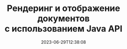 ---
############################# Static ############################
layout: "landing"
date: 2023-06-29T12:38:08
draft: false

product: "Viewer"
product_tag: "viewer"
platform: "Java"
platform_tag: "java"

############################# Drop-down ############################
supported_platforms:
  items:
    # supported_platforms loop
    - title: ".NET"
      tag: "net"
    # supported_platforms loop
    - title: "Java"
      tag: "java"
    # supported_platforms loop
    - title: "Node.js"
      tag: "nodejs-java" 


############################# Head ############################
head_title: "API просмотра документов Java, рендеринг PDF-изображений Word Excel в HTML-диаграммах"
head_description: "Библиотека Document Viewer для разработки приложений Java, которые естественным образом отображают, просматривают и манипулируют многоформатными документами, поддерживающими более 180 форматов файлов."

############################# Header ############################
title: "Рендеринг и отображение документов<br>с использованием Java API"
description: "Мощный API-интерфейс Viewer для преобразования более 180 форматов документов в PDF, HTML и изображения с универсальными параметрами конфигурации."
words:
  for: "for"

actions:
  main: "Бесплатная загрузка Maven"
  main_link: "https://releases.groupdocs.com/java/repo/com/groupdocs/groupdocs-viewer/"
  alt: "Лицензирование"
  alt_link: "https://purchase.groupdocs.com/pricing/viewer/java"
  title: "Готовы начать?"
  description: "Попробуйте функции GroupDocs.Viewer бесплатно или запросите лицензию."

release:
  title: "Версия {0} выпущена"
  notes: "Что нового"
  downloads: "Загрузки"
  link: "https://releases.groupdocs.com/viewer/java/release-notes/latest/"

code:
  title: "Рендеринг PDF-файлов на Java"
  more: "Больше примеров"
  more_link: "https://github.com/groupdocs-viewer/GroupDocs.Viewer-for-Java"
  install: |
    <dependencies>
      <dependency>
        <groupId>com.groupdocs</groupId>
        <artifactId>groupdocs-viewer</artifactId>
        <version>{0}</version>
      </dependency>
    </dependencies>

    <repositories>
      <repository>
        <id>repository.groupdocs.com</id>
        <name>GroupDocs Repository</name>
        <url>https://repository.groupdocs.com/repo/</url>
      </repository>
    </repositories>
  content: |
    ```java {style=abap}
    // Создать экземпляр средства просмотра 
    try (Viewer viewer = new Viewer("resume.pdf"))
    {
        // Установите параметры вывода HTML  
        HtmlViewOptions viewOptions = 
        HtmlViewOptions.forEmbeddedResources();

        // Преобразование PDF в HTML
        viewer.view(viewOptions);
    }
    ```
############################# Overview ############################
overview:
  enable: true
  title: "GroupDocs.Viewer: краткий обзор"
  description: "API для рендеринга, отображения и преобразования документов, слайдов, диаграмм и многих других типов документов в приложениях Java."
  features:
    # feature loop
    - title: "Просматривайте документы эффективно и надежно"
      content: "С помощью API GroupDocs.Viewer вы можете эффективно отображать документы любых поддерживаемых форматов в HTML, JPEG, PNG и PDF с помощью гибких и мощных функций, сохраняя при этом целостность содержимого и структуры документа. GroupDocs.Viewer работает на платформах Windows и Linux."

    # feature loop
    - title: "Поддерживаются большинство популярных форматов файлов и документов."
      content: "Мы поддерживаем рендеринг более 180 наиболее популярных форматов файлов и документов, включая Word, Excel, PDF, PowerPoint, семейство форматов OpenDocument, архивы, растровые и векторные изображения, электронные книги, языки программирования и разметки, а также многие другие типы файлов, включая зашифрованные. файлы с защитой паролем."

    # feature loop
    - title: "Настраиваемый вывод"
      content: "GroupDocs.Viewer позволяет не только визуализировать документ, но и контролировать, как именно, какие части документа должны быть визуализированы или сейчас, как они должны отображаться, а также применять различные преобразования к визуализированному выводу."

    # feature loop
    - title: "Веб-интерфейс для платформы Spring"
      content: "Мы предоставляем пакет пользовательского интерфейса с открытым исходным кодом для платформы Spring, который можно добавить в ваш проект за пару минут. Пакет Viewer.UI содержит веб-интерфейс на основе Angular и предоставляет набор полезных API и поставщиков хранилищ данных."

############################# Platforms ############################
platforms:
  enable: true
  title: "Независимость от платформы"
  description: "GroupDocs.Viewer для Java поддерживает следующие операционные системы, платформы и менеджеры пакетов."
  items:
    # platform loop
    - title: "Amazon"
      image: "amazon"
    # platform loop
    - title: "Docker"
      image: "docker"
    # platform loop
    - title: "Azure"
      image: "azure"
    # platform loop
    - title: "Eclipse"
      image: "eclipse"
    # platform loop
    - title: "IntelliJ"
      image: "intellij"
    # platform loop
    - title: "Windows"
      image: "windows"
    # platform loop
    - title: "Linux"
      image: "linux"
    # platform loop
    - title: "Maven"
      image: "maven"


############################# File formats ############################
formats:
  enable: true
  title: "Поддерживаемые форматы файлов"
  description: |
    GroupDocs.Viewer для Java поддерживает операции со следующими [форматами файлов](https://docs.groupdocs.com/viewer/java/supported-document-formats/).
  groups:
    # group loop
    - color: "green"
      content: |
        ### Microsoft Office, OpenDocument и текстовые форматы
        * **Word:** DOC, DOCX, DOCM, DOT, DOTX, DOTM, RTF, TXT
        * **Excel:** XLS, XLSX, XLSM, XLSB, XLTM, XLT, XLTM, XLTX
        * **PowerPoint:** PPT, PPTX, PPS, PPSX, PPSM, POT, POTM, POTX, PPTM        
        * **Project:** MPP, MPT, MPX
        * **Outlook:** MSG, EML, EMLX, PST, OST
        * **OneNote:** ONE
        * **OpenDocument:** ODT, OTT, ODS, ODP, OTP, OTS, ODG
        * **Fixed Page Layout:** PDF, TEX, XPS, OXPS
        * **e-Books:** EPUB, MOBI, DjVu
        * **Delimiter-Separated Values:** CSV, TSV
    # group loop
    - color: "blue"
      content: |
        ### Изображения, графика и диаграммы
        * **Растровые изображения:** BMP, GIF, JPG, PNG, TIFF, WebP, DNG, DIB, Jpeg2000 family
        * **Windows Icon:** ICO
        * **Scalable Vector Graphics:** SVG, CDR, CMX, IGS, SVGZ        
        * **Adobe Photoshop:** PSD, PSB        
        * **Stereo Lithography (3D Printing):** STL        
        * **Medical Imaging:** DICOM
        * **Plotter Documents:** PLT, HPG
        * **Autodesk Design Web Formats:** DWF, DWG
        * **AutoCAD Drawing:** DWT, IFC, STL, CF2        
      # group loop
    - color: "red"
      content: |
        ### Другой        
        * **Интернет:** HTML, MHT, MHTML, XML
        * **Metafile:** WMF, EMF, CGM, EMZ, WMZ
        * **Visio:** VSD, VDX, VSS, VSSX, VSX, VST, VSTX, VTX, VSDX, VDW, VSTM, VSSM, VSDM
        * **Project:** MPP, MPT, MPX
        * **PostScript:** PS, EPS
        * **Архивы:** ZIP, TAR, BZ2, GZ, RAR, RAR5
        * **Другой:** VCF, VCARD, NUMBERS, NSF, OBJ
        * **C/C++/C# Files:** C, CC, C# , CPP, CXX, CS, H, HH, M, MM
        * **Java/JavaScript Files:** JAVA, JS, JSON, PROPERTIES

############################# Features ############################
features:
  enable: true
  title: "Возможности GroupDocs.Viewer"
  description: "Легко визуализируйте, отображайте и конвертируйте документы PDF и Office."

  items:
    # feature loop
    - icon: "viewhtml"
      title: "Просмотр документов в формате HTML"
      content: "Конвертируйте документ любого типа в документ HTML с помощью CSS и SVG, который можно отобразить в любом современном веб-браузере."

    # feature loop
    - icon: "rasterize"
      title: "Растеризация документов"
      content: "Преобразуйте любой поддерживаемый формат документа в растровое изображение с настраиваемым форматом изображения и качеством сжатия."

    # feature loop
    - icon: "sourcecode"
      title: "Рендеринг и выделение программных кодов"
      content: "Поддержка всех популярных языков программирования, сценариев и разметки с возможностью анализа и выделения их синтаксиса."

    # feature loop
    - icon: "convertpdf"
      title: "Конвертировать в PDF"
      content: "Документ любого поддерживаемого формата можно легко преобразовать и сохранить в PDF с настраиваемыми параметрами."

    # feature loop
    - icon: "transform"
      title: "Применить преобразования"
      content: "Выходной документ можно трансформировать во время рендеринга — страницы можно поворачивать и/или переставлять, а поверх них можно размещать текстовый водяной знак."

    # feature loop
    - icon: "adjustment"
      title: "Настройка вывода HTML"
      content: "Выходные HTML-документы, генерируемые GroupDocs.Viewer, можно очень тонко настроить: разрешено сохранение в поток или файл, с внешними или встроенными ресурсами, обратными вызовами и так далее."

    # feature loop
    - icon: "complex"
      title: "Поддержка сложных структур документов"
      content: "GroupDocs.Viewer поддерживает не только отдельные документы, но и файлы, которые внутри содержат список или иерархическую структуру документов, например, сообщения электронной почты с вложениями, ZIP-архивы с внутренними файлами в папках, многостраничные изображения TIFF и т. д."

    # feature loop
    - icon: "optimization"
      title: "Варианты оптимизации"
      content: "GroupDocs.Viewer содержит настраиваемую подсистему кэширования, которая может сократить время загрузки за счет использования кэшированных версий документов. Также набор различных опций для разных форматов позволяет исключить из рендеринга некоторые ненужные части или аспекты документов (шрифты, скрытые листы, вложения электронной почты) для оптимизации общей производительности."

    # feature loop
    - icon: "passwordprotected"
      title: "Поддержка документов, защищенных паролем"
      content: "GroupDocs.Viewer позволяет открывать зашифрованные документы разных типов: PDF, WordProcessing, Spreadsheet, Presentation и другие, указав пароль в параметрах загрузки."

############################# Code samples ############################
code_samples:
  enable: true
  title: "Примеры кода"
  description: "Некоторые варианты использования типичных операций GroupDocs.Viewer для Java"
  items:
    # code sample loop
    - title: "Преобразование DOCX в HTML"
      content: |
        Свойства класса [HtmlViewOptions](https://reference.groupdocs.com/viewer/java/com.groupdocs.viewer.options/htmlviewoptions/) позволяют вам управлять процессом преобразования, подробнее об этом [здесь](https://docs.groupdocs.com/viewer/java/rendering-to-html/). Например, вы можете встроить все внешние ресурсы в выходной HTML-файл, минимизировать выходной файл и оптимизировать его для печати.
        {{< landing/code title="Java">}}
        ```java {style=abap}
        import com.groupdocs.viewer.Viewer;
        import com.groupdocs.viewer.options.HtmlViewOptions;

        // Создать экземпляр средства просмотра
        try (Viewer viewer = new Viewer("resume.docx"))
        {
            // Установите параметры вывода HTML
            HtmlViewOptions options = 
            HtmlViewOptions.forEmbeddedResources();

            // Преобразование DOCX в HTML со встроенными ресурсами
            viewer.view(options);
        }
        ```
        {{< /landing/code >}}
    # code sample loop
    - title: "Экспорт PPTX в PDF"
      content: |
        Создайте экземпляр класса [PdfViewOptions](https://reference.groupdocs.com/viewer/java/com.groupdocs.viewer.options/pdfviewoptions/) и передайте его в [Viewer.View](https://reference.groupdocs.com/viewer/java/com.groupdocs.viewer/viewer/#view-com.groupdocs.viewer.options.ViewOptions-) для преобразования файла PowerPoint PPTX в PDF. Свойства класса PdfViewOptions позволяют управлять процессом преобразования. Например, вы можете защитить выходной PDF-файл, изменить порядок его страниц и указать качество изображений документа. Подробности см. в [следующем разделе документации](https://docs.groupdocs.com/viewer/java/rendering-to-pdf/).
        {{< landing/code title="Java">}}
        ```java {style=abap}   
        import com.groupdocs.viewer.Viewer;
        import com.groupdocs.viewer.options.PdfViewOptions;

        // Создать экземпляр средства просмотра
        try (Viewer viewer = new Viewer("presentation.pptx"))
        {            
            // Установите параметры вывода PDF
            PdfViewOptions viewOptions = new PdfViewOptions();

            // Экспорт PPTX в PDF
            viewer.view(viewOptions);
        }
        ```
        {{< /landing/code >}}
############################# Reviews ############################
# reviews:
# enable: true
# title: "Обзоры продуктов GroupDocs"
# description: "Не верьте нам на слово. Посмотрите, что другие разработчики говорят о наших API"

# items:
#   # review loop
#   - title: "GroupDocs.Viewer"
#     content: "Отличный сервис и отличная продукция. Они были чрезвычайно полезны и отзывчивы в процессе внедрения GroupDocs.Viewer для .NET, поэтому не могу не рекомендовать их достаточно высоко."
#     author: "Martin Lasarga"
#     company: "Product Manager at Axentria ECM by G.S.I."

#   # review loop
#   - title: "GroupDocs.Viewer"
#     content: "После реализации и использования GroupDocs.Viewer для .NET в проекте он работает очень хорошо. Я проверил множество документов и пока все хорошо. Все, что я в него добавил, прекрасно визуализируется и выглядит так же хорошо, как в программе просмотра PDF или MS Word."
#     author: "Mats Oustad"
#     company: "Senior Consultant/Partner at Novanet AS"
---